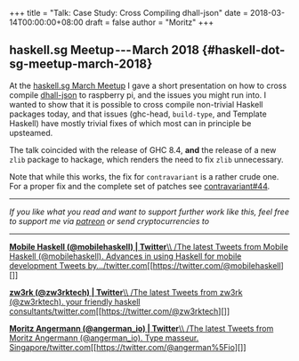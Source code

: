 +++
title = "Talk: Case Study: Cross Compiling dhall-json"
date = 2018-03-14T00:00:00+08:00
draft = false
author = "Moritz"
+++

## haskell.sg Meetup --- March 2018 {#haskell-dot-sg-meetup-march-2018}

At the [haskell.sg
March Meetup](https://www.meetup.com/HASKELL-SG/events/246341985/) I gave a short presentation on how to cross compile
[dhall-json](http://github.com/dhall-lang/dhall-json) to raspberry pi,
and the issues you might run into. I wanted to show that it is possible
to cross compile non-trivial Haskell packages today, and that issues
(ghc-head, `build-type`, and Template Haskell) have mostly trivial fixes
of which most can in principle be upsteamed.

The talk coincided with the release of GHC 8.4, **and** the release of a
new `zlib` package to hackage, which renders the need to fix `zlib`
unnecessary.

Note that while this works, the fix for `contravariant` is a rather
crude one. For a proper fix and the complete set of patches see
[contravariant#44](https://github.com/ekmett/contravariant/issues/44).

---

_If you like what you read and want to support further work like this,
feel free to support me via_
[_patreon_](https://www.patreon.com/zw3rk) _or send cryptocurrencies
to_

---

<a id="orgbf7781d"></a>
[**Mobile Haskell (@mobilehaskell) |
Twitter**\\\\
/The latest Tweets from Mobile Haskell (@mobilehaskell). Advances in
using Haskell for mobile development Tweets
by.../twitter.com](https://twitter.com/@mobilehaskell)[[<https://twitter.com/@mobilehaskell>][]]

<a id="org614aacf"></a>
[**zw3rk (@zw3rktech) | Twitter**\\\\
/The latest Tweets from zw3rk (@zw3rktech). your friendly haskell
consultants/twitter.com](https://twitter.com/@zw3rktech)[[<https://twitter.com/@zw3rktech>][]]

<a id="org1397938"></a>
[**Moritz Angermann (@angerman\_io) |
Twitter**\\\\
/The latest Tweets from Moritz Angermann (@angerman\_io). Type masseur.
Singapore/twitter.com](https://twitter.com/@angerman%5Fio)[[<https://twitter.com/@angerman%5Fio>][]]